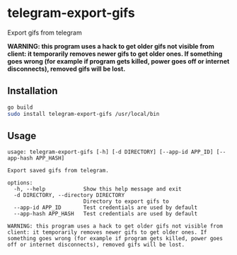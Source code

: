 # telegram-export-gifs

Export gifs from telegram

**WARNING: this program uses a hack to get older gifs not visible from client: it temporarily removes newer gifs to get older ones. If something goes wrong (for example if program gets killed, power goes off or internet disconnects), removed gifs will be lost.**

## Installation

```sh
go build
sudo install telegram-export-gifs /usr/local/bin
```

## Usage

```text
usage: telegram-export-gifs [-h] [-d DIRECTORY] [--app-id APP_ID] [--app-hash APP_HASH]

Export saved gifs from telegram.

options:
  -h, --help            Show this help message and exit
  -d DIRECTORY, --directory DIRECTORY
                        Directory to export gifs to
  --app-id APP_ID       Test credentials are used by default
  --app-hash APP_HASH   Test credentials are used by default

WARNING: this program uses a hack to get older gifs not visible from client: it temporarily removes newer gifs to get older ones. If something goes wrong (for example if program gets killed, power goes off or internet disconnects), removed gifs will be lost.
```
